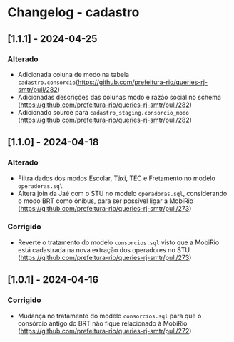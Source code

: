 # Changelog - cadastro

## [1.1.1] - 2024-04-25

### Alterado

- Adicionada coluna de modo na tabela `cadastro.consorcio`(https://github.com/prefeitura-rio/queries-rj-smtr/pull/282)
- Adicionadas descrições das colunas modo e razão social no schema (https://github.com/prefeitura-rio/queries-rj-smtr/pull/282)
- Adicionado source para `cadastro_staging.consorcio_modo` (https://github.com/prefeitura-rio/queries-rj-smtr/pull/282)


## [1.1.0] - 2024-04-18

### Alterado

- Filtra dados dos modos Escolar, Táxi, TEC e Fretamento no modelo `operadoras.sql`
- Altera join da Jaé com o STU no modelo `operadoras.sql`, considerando o modo BRT como ônibus, para ser possível ligar a MobiRio (https://github.com/prefeitura-rio/queries-rj-smtr/pull/273)

### Corrigido

- Reverte o tratamento do modelo `consorcios.sql` visto que a MobiRio está cadastrada na nova extração dos operadores no STU (https://github.com/prefeitura-rio/queries-rj-smtr/pull/273) 

## [1.0.1] - 2024-04-16

### Corrigido

- Mudança no tratamento do modelo `consorcios.sql` para que o consórcio antigo do BRT não fique relacionado à MobiRio (https://github.com/prefeitura-rio/queries-rj-smtr/pull/272)